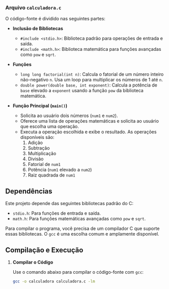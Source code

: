 ### Arquivo `calculadora.c`

O código-fonte é dividido nas seguintes partes:

- **Inclusão de Bibliotecas**
  - `#include <stdio.h>`: Biblioteca padrão para operações de entrada e saída.
  - `#include <math.h>`: Biblioteca matemática para funções avançadas como `pow` e `sqrt`.

- **Funções**
  - `long long factorial(int n)`: Calcula o fatorial de um número inteiro não-negativo `n`. Usa um loop para multiplicar os números de 1 até `n`.
  - `double power(double base, int exponent)`: Calcula a potência de `base` elevado a `exponent` usando a função `pow` da biblioteca matemática.

- **Função Principal (`main()`)**
  - Solicita ao usuário dois números (`num1` e `num2`).
  - Oferece uma lista de operações matemáticas e solicita ao usuário que escolha uma operação.
  - Executa a operação escolhida e exibe o resultado. As operações disponíveis são:
    1. Adição
    2. Subtração
    3. Multiplicação
    4. Divisão
    5. Fatorial de `num1`
    6. Potência (`num1` elevado a `num2`)
    7. Raiz quadrada de `num1`

## Dependências

Este projeto depende das seguintes bibliotecas padrão do C:
- `stdio.h`: Para funções de entrada e saída.
- `math.h`: Para funções matemáticas avançadas como `pow` e `sqrt`.

Para compilar o programa, você precisa de um compilador C que suporte essas bibliotecas. O `gcc` é uma escolha comum e amplamente disponível.

## Compilação e Execução

1. **Compilar o Código**

   Use o comando abaixo para compilar o código-fonte com `gcc`:

   ```bash
   gcc -o calculadora calculadora.c -lm
